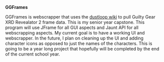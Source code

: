 **GGFrames**

GGFrames is webscrapper that uses the [dustloop wiki](http://www.dustloop.com/wiki/index.php?title=GGXRD-R2/Frame_Data) to pull Guilty Gear
XRD Revealator 2 frame data. This is my senior year capstone. This program will use
JFrame for all GUI aspects and Jaunt API for all webscrapping aspects. My current
goal is to have a working UI and webscrapper. In the future, I plan on cleaning up
the UI and adding character icons as opposed to just the names of the characters.
This is going to be a year long project that hopefully will be completed by the end of the current school year.
